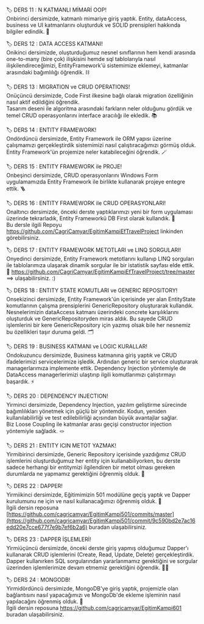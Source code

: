 🏷 DERS 11 : N KATMANLI MİMARİ OOP! <br/>
Onbirinci dersimizde, katmanlı mimariye giriş yaptık. Entity, dataAccess, business ve UI katmanlarını oluşturduk ve SOLID prensipleri hakkında bilgiler edindik. 🏯

🏷 DERS 12 : DATA ACCESS KATMANI! <br/>
Onikinci dersimizde, oluşturduğumuz nesnel sınıflarının hem kendi arasında one-to-many (bire çok) ilişkisini hemde sql tablolarıyla nasıl ilişkilendireceğimizi, EntityFramework'ü sistemimize eklemeyi, katmanlar arasındaki bağımlılığı öğrendik. ⛓

🏷 DERS 13 : MIGRATION ve CRUD OPERATIONS! <br/>
Onüçüncü dersimizde, Code First ilkesine bağlı olarak migration özelliğinin nasıl aktif edildiğini öğrendik. <br/> Tasarım deseni ile algoritma arasındaki farkların neler olduğunu gördük ve temel CRUD operasyonlarını interface aracılığı ile ekledik. 📚

🏷 DERS 14 : ENTITY FRAMEWORK! <br/>
Ondördüncü dersimizde, Entity Framework ile ORM yapısı üzerine çalışmamızı gerçekleştirdik sistemimizi nasıl çalıştıracağımızı görmüş olduk. Entity Framework'ün projemize neler katabileceğini öğrendik. 🪄

🏷 DERS 15 : ENTITY FRAMEWORK ile PROJE! <br/>
Onbeşinci dersimizde, CRUD operasyonlarını Windows Form uygulamamızda Entity Framework ile birlikte kullanarak projeye entegre ettik. 🪜

🏷 DERS 16 : ENTITY FRAMEWORK ile CRUD OPERASYONLARI! <br/>
Onaltıncı dersimizde, önceki derste yaptıklarımızı yeni bir form uygulaması üzerinde tekrarladık, Entity Frameworkü DB First olarak kullandık. 💬 <br/>
Bu dersle ilgili Repoyu https://github.com/CagriCamyar/EgitimKampiEfTravelProject linkinden görebilirsiniz.

🏷 DERS 17 : ENTITY FRAMEWORK METOTLARI ve LINQ SORGULARI! <br/>
Onyedinci dersimizde, Entity Framework metotlarını kullanıp LINQ sorguları ile tablolarımıza ulaşarak dinamik sorgular ile bir istatistik sayfası elde ettik. 🎯
https://github.com/CagriCamyar/EgitimKampiEfTravelProject/tree/master ==> ulaşabilirsiniz. :)

🏷 DERS 18 : ENTITY STATE KOMUTLARI ve GENERIC REPOSITORY! <br/>
Onsekizinci dersimizde, Entity Framework'ün içerisinde yer alan EntityState komutlarının çalışma prensiplerini GenericRepository oluşturarak kullandık. <br/>
Nesnelerimizin dataAccess katmanı üzerindeki concrete karşılıklarını oluşturduk ve GenericRepositoryden miras aldık. Bu sayede  CRUD işlemlerini bir kere GenericRepository için yazmış olsak bile her nesnemiz bu özellikleri taşır duruma geldi. 🗂️

🏷 DERS 19 : BUSINESS KATMANI ve LOGIC KURALLAR! <br/>
Ondokuzuncu dersimizde, Business katmanına giriş yaptık ve CRUD ifadelerimizi servicelerimize işledik. Ardından generic bir service oluşturarak managerlarımıza implemente ettik. Dependency Injection yöntemiyle de DataAccess managerlerimizi ulaştırıp ilgili komutlarımızı çalıştırmayı başardık. ⚡

🏷 DERS 20 : DEPENDENCY INJECTION! <br/>
Yirminci dersimizde, Dependency Injection, yazılım geliştirme sürecinde bağımlılıkları yönetmek için güçlü bir yöntemdir. Kodun, yeniden kullanılabilirliği ve test edilebilirliği açısından büyük avantajlar sağlar. <br/>
Biz Loose Coupling ile katmanlar arası geçişi constructor injection yöntemiyle sağladık. 🪢

🏷 DERS 21 : ENTITY ICIN METOT YAZMAK! <br/>
Yirmibirinci dersimizde, Generic Repository içerisinde yazdığımız CRUD işlemlerini oluşturduğumuz her entity için kullanabiliyorken, bu derste sadece herhangi bir entitymizi ilgilendiren bir metot olması gereken durumlarda ne yapmamız gerektiğini öğrenmiş olduk. 🧐

🏷 DERS 22 : DAPPER! <br/>
Yirmiikinci dersimizde, Eğitimimizin 501 modülüne geçiş yaptık ve Dapper kurulumunu ne için ve nasıl kullanacağımızı öğrenmiş olduk. 💨 <br/>
İlgili dersin reposuna [https://github.com/cagricamyar/EgitimKampi501/commits/master](https://github.com/cagricamyar/EgitimKampi501/commit/9c590bd2e7ac16edd20e7cce677f7e9b7ef6b2a6) buradan ulaşabilirsiniz.

🏷 DERS 23 : DAPPER İŞLEMLERİ! <br/>
Yirmiüçüncü dersimizde, önceki derste giriş yapmış olduğumuz Dapper'ı kullanarak CRUD işlemlerini (Create, Read, Update, Delete) gerçekleştirdik. Dapper kullanırken SQL sorgularından yararlanmamız gerektiğini ve sorgular üzerinden işlemlerimize devam etmemiz gerektiğini öğrendik. 🏃‍♂️

🏷 DERS 24 : MONGODB! <br/>
Yirmidördüncü dersimizde, MongoDB'ye giriş yaptık, projemizle olan bağlantısını nasıl yapacağımızı ve MongoDb'de ekleme işleminin nasıl yapılacağını öğrenmiş olduk. 🧭 <br/>
İlgili dersin reposuna https://github.com/cagricamyar/EgitimKampi601 buradan ulaşabilirsiniz. 
